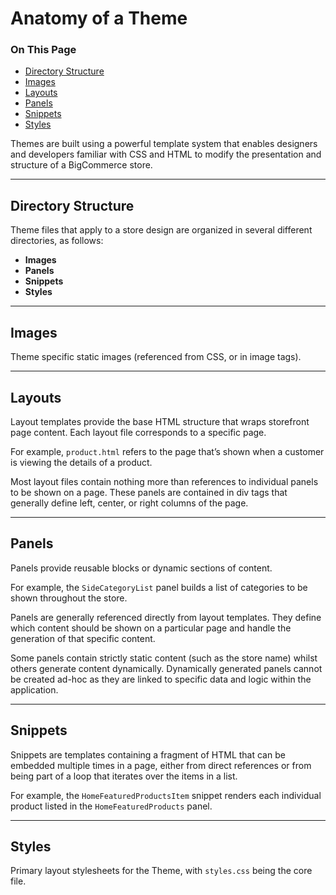 <h1>Anatomy of a Theme</h1>
<div class="otp" id="no-index">
	<h3>On This Page</h3>
	<ul>
		<li><a href="#directory-structure">Directory Structure</a></li>
		<li><a href="#blueprint-images">Images</a></li>
		<li><a href="#blueprint-layouts">Layouts</a></li>
    <li><a href="#blueprint-panels">Panels</a></li>
    <li><a href="#blueprint-snippets">Snippets</a></li>
    <li><a href="#blueprint-styles">Styles</a></li>
		</ul>
</div>

Themes are built using a powerful template system that enables designers and developers familiar with CSS and HTML to modify the presentation and structure of a BigCommerce store.

---

<a href='#directory-structure' aria-hidden='true' class='block-anchor'  id='directory-structure'><i aria-hidden='true' class='linkify icon'></i></a>

## Directory Structure

Theme files that apply to a store design are organized in several different directories, as follows:

*   **Images**
*   **Panels**
*   **Snippets**
*   **Styles**


---

<a href='#blueprint-images' aria-hidden='true' class='block-anchor'  id='blueprint-images'><i aria-hidden='true' class='linkify icon'></i></a>

## Images

Theme specific static images (referenced from CSS, or in image tags).

---

<a href='#blueprint-layouts' aria-hidden='true' class='block-anchor'  id='blueprint-layouts'><i aria-hidden='true' class='linkify icon'></i></a>

## Layouts

Layout templates provide the base HTML structure that wraps storefront page content. Each layout file corresponds to a specific page.

For example, `product.html` refers to the page that’s shown when a customer is viewing the details of a product.

Most layout files contain nothing more than references to individual panels to be shown on a page. These panels are contained in div tags that generally define left, center, or right columns of the page.

---

<a href='#blueprint-panels' aria-hidden='true' class='block-anchor'  id='blueprint-panels'><i aria-hidden='true' class='linkify icon'></i></a>

## Panels

Panels provide reusable blocks or dynamic sections of content.

For example, the `SideCategoryList` panel builds a list of categories to be shown throughout the store.

Panels are generally referenced directly from layout templates. They define which content should be shown on a particular page and handle the generation of that specific content.

Some panels contain strictly static content (such as the store name) whilst others generate content dynamically. Dynamically generated panels cannot be created ad-hoc as they are linked to specific data and logic within the application.

---

<a href='#blueprint-snippets' aria-hidden='true' class='block-anchor'  id='blueprint-snippets'><i aria-hidden='true' class='linkify icon'></i></a>

## Snippets

Snippets are templates containing a fragment of HTML that can be embedded multiple times in a page, either from direct references or from being part of a loop that iterates over the items in a list.

For example, the `HomeFeaturedProductsItem` snippet renders each individual product listed in the `HomeFeaturedProducts` panel.

---

<a href='#blueprint-styles' aria-hidden='true' class='block-anchor'  id='blueprint-styles'><i aria-hidden='true' class='linkify icon'></i></a>

## Styles

Primary layout stylesheets for the Theme, with `styles.css` being the core file.

